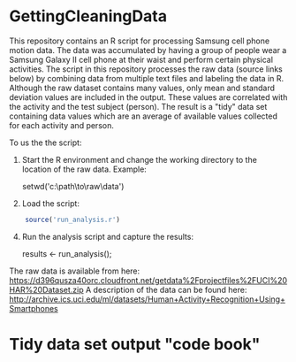 # GettingCleaningData

This repository contains an R script for processing Samsung cell phone motion data.  The data was accumulated by having a group of people wear a Samsung Galaxy II cell phone at their waist and perform certain physical activities. The script in this repository processes the raw data (source links below) by combining data from multiple text files and labeling the data in R.  Although the raw dataset contains many values, only mean and standard deviation values are included in the output.  These values are correlated with the activity and the test subject (person).
The result is a "tidy" data set containing data values which are an average of available values collected for each activity and person.

To us the the script:
1. Start the R environment and change the working directory to the location of the raw data.  Example:

    setwd('c:\path\to\raw\data')

2. Load the script:

~~~R
    source('run_analysis.r')
~~~

4. Run the analysis script and capture the results:

    results <- run_analysis();

The raw data is available from here:
https://d396qusza40orc.cloudfront.net/getdata%2Fprojectfiles%2FUCI%20HAR%20Dataset.zip 
A description of the data can be found here:
http://archive.ics.uci.edu/ml/datasets/Human+Activity+Recognition+Using+Smartphones



# Tidy data set output "code book"


